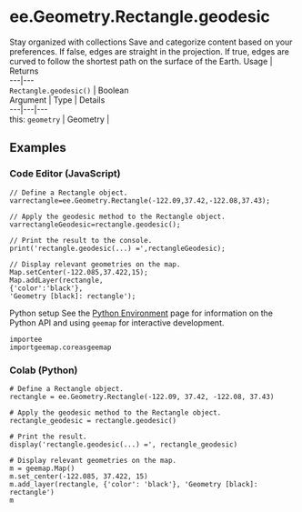  
#  ee.Geometry.Rectangle.geodesic
Stay organized with collections  Save and categorize content based on your preferences. 
If false, edges are straight in the projection. If true, edges are curved to follow the shortest path on the surface of the Earth. Usage | Returns  
---|---  
`Rectangle.geodesic()` | Boolean  
Argument | Type | Details  
---|---|---  
this: `geometry` | Geometry |   
## Examples
### Code Editor (JavaScript)
```
// Define a Rectangle object.
varrectangle=ee.Geometry.Rectangle(-122.09,37.42,-122.08,37.43);

// Apply the geodesic method to the Rectangle object.
varrectangleGeodesic=rectangle.geodesic();

// Print the result to the console.
print('rectangle.geodesic(...) =',rectangleGeodesic);

// Display relevant geometries on the map.
Map.setCenter(-122.085,37.422,15);
Map.addLayer(rectangle,
{'color':'black'},
'Geometry [black]: rectangle');
```

Python setup
See the [ Python Environment](https://developers.google.com/earth-engine/guides/python_install) page for information on the Python API and using `geemap` for interactive development.
```
importee
importgeemap.coreasgeemap
```

### Colab (Python)
```
# Define a Rectangle object.
rectangle = ee.Geometry.Rectangle(-122.09, 37.42, -122.08, 37.43)

# Apply the geodesic method to the Rectangle object.
rectangle_geodesic = rectangle.geodesic()

# Print the result.
display('rectangle.geodesic(...) =', rectangle_geodesic)

# Display relevant geometries on the map.
m = geemap.Map()
m.set_center(-122.085, 37.422, 15)
m.add_layer(rectangle, {'color': 'black'}, 'Geometry [black]: rectangle')
m
```

